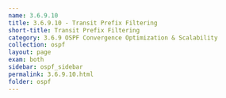 ```yaml
---
name: 3.6.9.10
title: 3.6.9.10 - Transit Prefix Filtering
short-title: Transit Prefix Filtering
category: 3.6.9 OSPF Convergence Optimization & Scalability
collection: ospf
layout: page
exam: both
sidebar: ospf_sidebar
permalink: 3.6.9.10.html
folder: ospf
---
```

